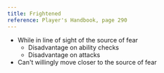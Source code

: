```yaml
---
title: Frightened
reference: Player's Handbook, page 290
---
```


- While in line of sight of the source of fear
  - Disadvantage on ability checks
  - Disadvantage on attacks
- Can't willingly move closer to the source of fear
